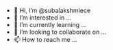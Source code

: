 - 👋 Hi, I’m @subalakshmiece
- 👀 I’m interested in ...
- 🌱 I’m currently learning ...
- 💞️ I’m looking to collaborate on ...
- 📫 How to reach me ...

<!---
subalakshmiece/subalakshmiece is a ✨ special ✨ repository because its `README.md` (this file) appears on your GitHub profile.
You can click the Preview link to take a look at your changes.
--->
